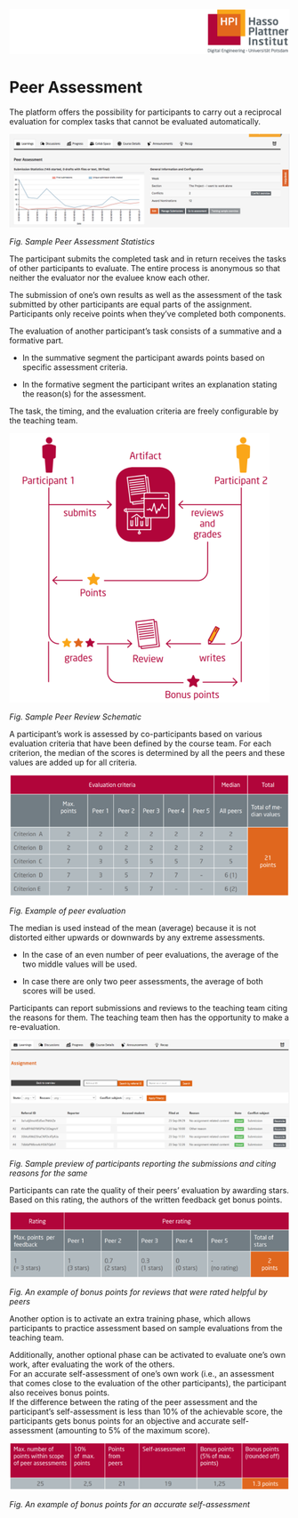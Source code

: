 ![HPI Logo](../../img/HPI_Logo.png)

# Peer Assessment

The platform offers the possibility for participants to carry out a reciprocal evaluation for complex tasks that cannot be evaluated automatically.  

![Peer Assessment](../../img/features/itemtypes/peer_Assessment_1.png)  

*Fig. Sample Peer Assessment Statistics*

The participant submits the completed task and in return receives the tasks of other participants to evaluate. The entire process is anonymous so that neither the evaluator nor the evaluee know each other.  

The submission of one’s own results as well as the assessment of the task submitted by other participants are equal parts of the assignment. Participants only receive points when they’ve completed both components.  

The evaluation of another participant’s task consists of a summative and a formative part.  

* In the summative segment the participant awards points based on specific assessment criteria.  
  
* In the formative segment the participant writes an explanation stating the reason(s) for the assessment.   


The task, the timing, and the evaluation criteria are freely configurable by the teaching team.  

![Peer Review](../../img/features/itemtypes/peer_review_scheme.png)  

*Fig. Sample Peer Review Schematic*

A participant’s work is assessed by co-participants based on various evaluation criteria that have been defined by the course team. For each criterion, the median of the scores is determined by all the peers and these values are added up for all criteria.  


![Evaluation](../../img/features/itemtypes/peer_evaluation_score.png)  

*Fig. Example of peer evaluation*

The median is used instead of the mean (average) because it is not distorted either upwards or downwards by any extreme assessments.

* In the case of an even number of peer evaluations, the average of the two middle values will be used.  

* In case there are only two peer assessments, the average of both scores will be used.  

Participants can report submissions and reviews to the teaching team citing the reasons for them. The teaching team then has the opportunity to make a re-evaluation.  

![Report](../../img/features/itemtypes/peer_report.png)  

*Fig. Sample preview of participants reporting the submissions and citing reasons for the same*

Participants can rate the quality of their peers’ evaluation by awarding stars. Based on this rating, the authors of the written feedback get bonus points.    

![Bonus Points](../img/../../img/features/itemtypes/peer_evaluation_bonus.png)  

*Fig. An example of bonus points for reviews that were rated helpful by peers*

Another option is to activate an extra training phase, which allows participants to practice assessment based on sample evaluations from the teaching team.  

Additionally, another optional phase can be activated to evaluate one’s own work, after evaluating the work of the others.  
For an accurate self-assessment of one’s own work (i.e., an assessment that comes close to the evaluation of the other participants), the participant also receives bonus points.  
If the difference between the rating of the peer assessment and the participant’s self-assessment is less than 10% of the achievable score, the participants gets bonus points for an objective and accurate self-assessment (amounting to 5% of the maximum score).  

![Self Assessment](../../img/features/itemtypes/self_assessment_bonus.png)  

*Fig. An example of bonus points for an accurate self-assessment* 